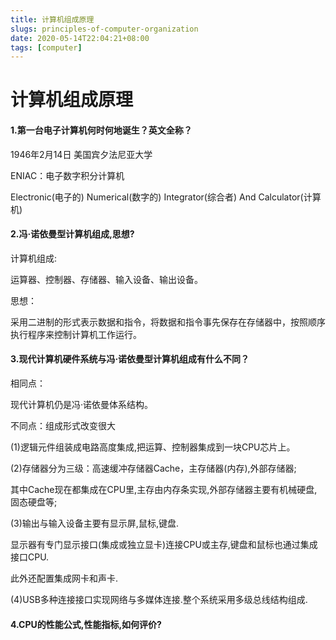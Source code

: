 ```yaml
---
title: 计算机组成原理
slugs: principles-of-computer-organization
date: 2020-05-14T22:04:21+08:00
tags: [computer]
---
```


# 计算机组成原理

#### 1.第一台电子计算机何时何地诞生？英文全称？

1946年2月14日 美国宾夕法尼亚大学<!--more-->

ENIAC：电子数字积分计算机

Electronic(电子的) Numerical(数字的) Integrator(综合者) And Calculator(计算机)

#### 2.冯·诺依曼型计算机组成,思想?

计算机组成:

运算器、控制器、存储器、输入设备、输出设备。

思想：

采用二进制的形式表示数据和指令，将数据和指令事先保存在存储器中，按照顺序执行程序来控制计算机工作运行。

#### 3.现代计算机硬件系统与冯·诺依曼型计算机组成有什么不同？

相同点：

现代计算机仍是冯·诺依曼体系结构。

不同点：组成形式改变很大

(1)逻辑元件组装成电路高度集成,把运算、控制器集成到一块CPU芯片上。

(2)存储器分为三级：高速缓冲存储器Cache，主存储器(内存),外部存储器;

其中Cache现在都集成在CPU里,主存由内存条实现,外部存储器主要有机械硬盘,固态硬盘等;

(3)输出与输入设备主要有显示屏,鼠标,键盘.

显示器有专门显示接口(集成或独立显卡)连接CPU或主存,键盘和鼠标也通过集成接口CPU.

此外还配置集成网卡和声卡.

(4)USB多种连接接口实现网络与多媒体连接.整个系统采用多级总线结构组成.

#### 4.CPU的性能公式,性能指标,如何评价?
